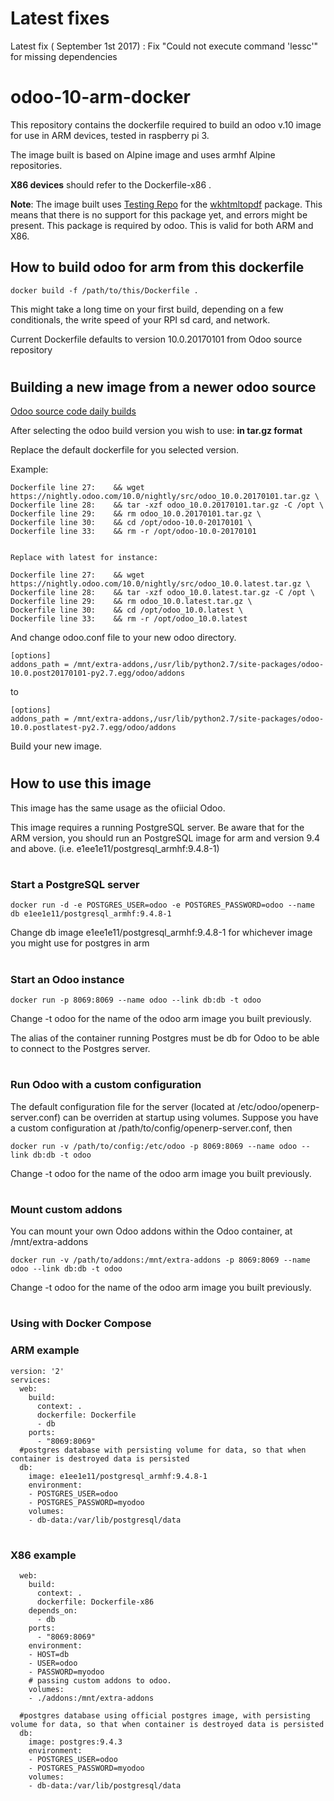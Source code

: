 # Latest fixes
Latest fix ( September 1st 2017) :
Fix "Could not execute command 'lessc'" for missing dependencies

# odoo-10-arm-docker

This repository contains the dockerfile required to build an odoo v.10 image for use in ARM devices, tested in raspberry pi 3.

The image built is based on Alpine image and uses armhf Alpine repositories.

**X86 devices** should refer to the Dockerfile-x86 . 

**Note**: The image built uses [Testing Repo](https://wiki.alpinelinux.org/wiki/Aports_what_is_edge) for the [wkhtmltopdf](https://pkgs.alpinelinux.org/package/edge/testing/x86/wkhtmltopdf) package. This means that there is no support for this package yet, and errors might be present. This package is required by odoo. This is valid for both ARM and X86. 

## How to build odoo for arm from this dockerfile

```
docker build -f /path/to/this/Dockerfile . 
```
This might take a long time on your first build, depending on a few conditionals, the write speed of your RPI sd card, and network.

Current Dockerfile defaults to version 10.0.20170101 from Odoo source repository
#
## Building a new image from a newer odoo source

[Odoo source code daily builds](https://nightly.odoo.com/10.0/nightly/src/)

After selecting the odoo build version you wish to use:  **in tar.gz format**

Replace the default dockerfile for you selected version.

Example:
```
Dockerfile line 27:    && wget https://nightly.odoo.com/10.0/nightly/src/odoo_10.0.20170101.tar.gz \
Dockerfile line 28:    && tar -xzf odoo_10.0.20170101.tar.gz -C /opt \
Dockerfile line 29:    && rm odoo_10.0.20170101.tar.gz \
Dockerfile line 30:    && cd /opt/odoo-10.0-20170101 \
Dockerfile line 33:    && rm -r /opt/odoo-10.0-20170101


Replace with latest for instance:

Dockerfile line 27:    && wget https://nightly.odoo.com/10.0/nightly/src/odoo_10.0.latest.tar.gz \
Dockerfile line 28:    && tar -xzf odoo_10.0.latest.tar.gz -C /opt \
Dockerfile line 29:    && rm odoo_10.0.latest.tar.gz \
Dockerfile line 30:    && cd /opt/odoo_10.0.latest \
Dockerfile line 33:    && rm -r /opt/odoo_10.0.latest
```
And change odoo.conf file to your new odoo directory.
```
[options]
addons_path = /mnt/extra-addons,/usr/lib/python2.7/site-packages/odoo-10.0.post20170101-py2.7.egg/odoo/addons
```
to

```
[options]
addons_path = /mnt/extra-addons,/usr/lib/python2.7/site-packages/odoo-10.0.postlatest-py2.7.egg/odoo/addons
```

Build your new image.
#

## How to use this image 
This image has the same usage as the ofiicial Odoo.


This image requires a running PostgreSQL server. Be aware that for the ARM version, you should run an PostgreSQL image for arm and version 9.4 and above. (i.e. e1ee1e11/postgresql_armhf:9.4.8-1)
#
### Start a PostgreSQL server
```
docker run -d -e POSTGRES_USER=odoo -e POSTGRES_PASSWORD=odoo --name db e1ee1e11/postgresql_armhf:9.4.8-1
```

Change db image  e1ee1e11/postgresql_armhf:9.4.8-1 for whichever image you might use for postgres in arm
#
### Start an Odoo instance
```
docker run -p 8069:8069 --name odoo --link db:db -t odoo
 ```
Change -t odoo for the name of the odoo arm image you built previously.

The alias of the container running Postgres must be db for Odoo to be able to connect to the Postgres server.
#

### Run Odoo with a custom configuration

The default configuration file for the server (located at /etc/odoo/openerp-server.conf) can be overriden at startup using volumes. Suppose you have a custom configuration at /path/to/config/openerp-server.conf, then

```
docker run -v /path/to/config:/etc/odoo -p 8069:8069 --name odoo --link db:db -t odoo
 ```
 Change -t odoo for the name of the odoo arm image you built previously.

#
### Mount custom addons
You can mount your own Odoo addons within the Odoo container, at /mnt/extra-addons
```
docker run -v /path/to/addons:/mnt/extra-addons -p 8069:8069 --name odoo --link db:db -t odoo
```
 Change -t odoo for the name of the odoo arm image you built previously.

#
### Using with Docker Compose 

### ARM example
```
version: '2'
services:
  web:
    build: 
      context: .
      dockerfile: Dockerfile
      - db
    ports:
      - "8069:8069"
  #postgres database with persisting volume for data, so that when container is destroyed data is persisted
  db:
    image: e1ee1e11/postgresql_armhf:9.4.8-1
    environment:
    - POSTGRES_USER=odoo
    - POSTGRES_PASSWORD=myodoo
    volumes:
    - db-data:/var/lib/postgresql/data
```
#
### X86 example
```
  web:
    build: 
      context: .
      dockerfile: Dockerfile-x86
    depends_on:
      - db
    ports:
      - "8069:8069"
    environment:
    - HOST=db
    - USER=odoo
    - PASSWORD=myodoo
    # passing custom addons to odoo.
    volumes: 
    - ./addons:/mnt/extra-addons
    
  #postgres database using official postgres image, with persisting volume for data, so that when container is destroyed data is persisted
  db:
    image: postgres:9.4.3
    environment:
    - POSTGRES_USER=odoo
    - POSTGRES_PASSWORD=myodoo
    volumes:
    - db-data:/var/lib/postgresql/data
```    
  